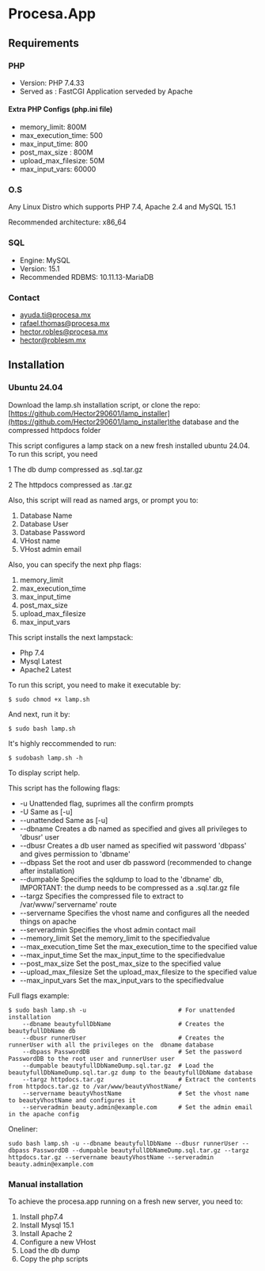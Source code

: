# Procesa.App

## Requirements

### PHP

* Version: PHP 7.4.33
* Served as : FastCGI Application serveded by Apache

#### Extra PHP Configs (php.ini file)

* memory_limit: 800M
* max_execution_time: 500
* max_input_time: 800
* post_max_size : 800M
* upload_max_filesize: 50M
* max_input_vars: 60000

### O.S

Any Linux Distro which supports PHP 7.4, Apache 2.4 and MySQL 15.1

Recommended architecture: x86_64

### SQL

* Engine: MySQL
* Version: 15.1
* Recommended RDBMS: 10.11.13-MariaDB

### Contact

* [ayuda.ti@procesa.mx](mailto:ayuda.ti@procesa.mx)
* [rafael.thomas@procesa.mx](mailto:rafael.thomas@procesa.mx)
* [hector.robles@procesa.mx](mailto:hector.robles@procesa.mx)
* [hector@roblesm.mx](mailto:hector@roblesm.mx)

## Installation

### Ubuntu 24.04

Download the lamp.sh installation script, or clone the repo: [https://github.com/Hector290601/lamp_installer](https://github.com/Hector290601/lamp_installer)the database and the compressed httpdocs folder

This script configures a lamp stack on a new fresh installed ubuntu 24.04. To run this script, you need

1 The db dump compressed as .sql.tar.gz

2 The httpdocs compressed as .tar.gz

Also, this script will read as named args, or prompt you to:
1. Database Name
2. Database User
3. Database Password
4. VHost name
5. VHost admin email

Also, you can specify the next php flags:
1. memory_limit
2. max_execution_time
3. max_input_time
4. post_max_size
5. upload_max_filesize
6. max_input_vars

This script installs the next lampstack:
* Php 7.4
* Mysql Latest
* Apache2 Latest

To run this script, you need to make it executable by:

    $ sudo chmod +x lamp.sh

And next, run it by:

    $ sudo bash lamp.sh

It's highly reccommended to run:

    $ sudobash lamp.sh -h

To display script help.

This script has the following flags:

* -u                    Unattended flag, suprimes all the confirm prompts
* -U                    Same as [-u]
* --unattended          Same as [-u]
* --dbname              Creates a db named as specified and gives all privileges to 'dbusr' user
* --dbusr               Creates a db user named as specified wit password 'dbpass' and gives permission to 'dbname'
* --dbpass              Set the root and user db password (recommended to change after installation)
* --dumpable            Specifies the sqldump to load to the 'dbname' db, IMPORTANT: the dump needs to be compressed as a .sql.tar.gz file
* --targz               Specifies the compressed file to extract to /var/www/'servername' route
* --servername          Specifies the vhost name and configures all the needed things on apache
* --serveradmin         Specifies the vhost admin contact mail
* --memory_limit        Set the memory_limit to the specifiedvalue
* --max_execution_time  Set the max_execution_time to the specified value
* --max_input_time      Set the max_input_time to the specifiedvalue
* --post_max_size       Set the post_max_size to the specified value
* --upload_max_filesize Set the upload_max_filesize to the specified value
* --max_input_vars      Set the max_input_vars to the specifiedvalue

Full flags example:

    $ sudo bash lamp.sh -u                          # For unattended installation
        --dbname beautyfullDbName                   # Creates the beautyfullDbName db
        --dbusr runnerUser                          # Creates the runnerUser with all the privileges on the  dbname database
        --dbpass PasswordDB                         # Set the password PasswordDB to the root user and runnerUser user
        --dumpable beautyfullDbNameDump.sql.tar.gz  # Load the beautyfullDbNameDump.sql.tar.gz dump to the beautyfullDbName database
        --targz httpdocs.tar.gz                     # Extract the contents from httpdocs.tar.gz to /var/www/beautyVhostName/
        --servername beautyVhostName                # Set the vhost name to beautyVhostName and configures it
        --serveradmin beauty.admin@example.com      # Set the admin email in the apache config


Oneliner:
```
sudo bash lamp.sh -u --dbname beautyfullDbName --dbusr runnerUser --dbpass PasswordDB --dumpable beautyfullDbNameDump.sql.tar.gz --targz httpdocs.tar.gz --servername beautyVhostName --serveradmin beauty.admin@example.com
```
### Manual installation

To achieve the procesa.app running on a fresh new server, you need to:
1. Install php7.4
2. Install Mysql 15.1
3. Install Apache 2
4. Configure a new VHost
5. Load the db dump
6. Copy the php scripts

